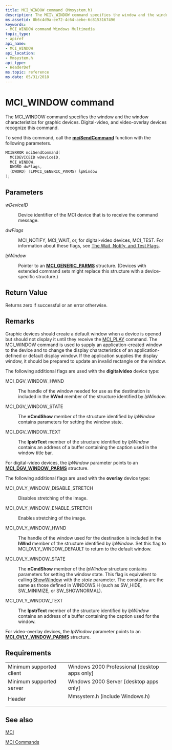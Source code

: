 ```yaml
---
title: MCI_WINDOW command (Mmsystem.h)
description: The MCI\_WINDOW command specifies the window and the window characteristics for graphic devices. Digital-video, and video-overlay devices recognize this command.
ms.assetid: 8b6c4d9a-ee72-4c64-aebe-6c8153167496
keywords:
- MCI_WINDOW command Windows Multimedia
topic_type:
- apiref
api_name:
- MCI_WINDOW
api_location:
- Mmsystem.h
api_type:
- HeaderDef
ms.topic: reference
ms.date: 05/31/2018
---
```


# MCI\_WINDOW command

The MCI\_WINDOW command specifies the window and the window characteristics for graphic devices. Digital-video, and video-overlay devices recognize this command.

To send this command, call the [**mciSendCommand**](https://msdn.microsoft.com/library/Dd757160(v=VS.85).aspx) function with the following parameters.


```C++
MCIERROR mciSendCommand(
  MCIDEVICEID wDeviceID, 
  MCI_WINDOW, 
  DWORD dwFlags, 
  (DWORD) (LPMCI_GENERIC_PARMS) lpWindow
);
```



## Parameters

<dl> <dt>

<span id="wDeviceID"></span><span id="wdeviceid"></span><span id="WDEVICEID"></span>*wDeviceID*
</dt> <dd>

Device identifier of the MCI device that is to receive the command message.

</dd> <dt>

<span id="dwFlags"></span><span id="dwflags"></span><span id="DWFLAGS"></span>*dwFlags*
</dt> <dd>

MCI\_NOTIFY, MCI\_WAIT, or, for digital-video devices, MCI\_TEST. For information about these flags, see [The Wait, Notify, and Test Flags](the-wait-notify-and-test-flags.md).

</dd> <dt>

<span id="lpWindow"></span><span id="lpwindow"></span><span id="LPWINDOW"></span>*lpWindow*
</dt> <dd>

Pointer to an [**MCI\_GENERIC\_PARMS**](mci-generic-parms.md) structure. (Devices with extended command sets might replace this structure with a device-specific structure.)

</dd> </dl>

## Return Value

Returns zero if successful or an error otherwise.

## Remarks

Graphic devices should create a default window when a device is opened but should not display it until they receive the [MCI\_PLAY](mci-play.md) command. The MCI\_WINDOW command is used to supply an application-created window to the device and to change the display characteristics of an application-defined or default display window. If the application supplies the display window, it should be prepared to update an invalid rectangle on the window.

The following additional flags are used with the **digitalvideo** device type:

<dl> <dt>

<span id="MCI_DGV_WINDOW_HWND"></span><span id="mci_dgv_window_hwnd"></span>MCI\_DGV\_WINDOW\_HWND
</dt> <dd>

The handle of the window needed for use as the destination is included in the **hWnd** member of the structure identified by *lpWindow*.

</dd> <dt>

<span id="MCI_DGV_WINDOW_STATE"></span><span id="mci_dgv_window_state"></span>MCI\_DGV\_WINDOW\_STATE
</dt> <dd>

The **nCmdShow** member of the structure identified by *lpWindow* contains parameters for setting the window state.

</dd> <dt>

<span id="MCI_DGV_WINDOW_TEXT"></span><span id="mci_dgv_window_text"></span>MCI\_DGV\_WINDOW\_TEXT
</dt> <dd>

The **lpstrText** member of the structure identified by *lpWindow* contains an address of a buffer containing the caption used in the window title bar.

</dd> </dl>

For digital-video devices, the *lpWindow* parameter points to an [**MCI\_DGV\_WINDOW\_PARMS**](/windows/desktop/api/Digitalv/ns-digitalv-mci_dgv_window_parmsa) structure.

The following additional flags are used with the **overlay** device type:

<dl> <dt>

<span id="MCI_OVLY_WINDOW_DISABLE_STRETCH"></span><span id="mci_ovly_window_disable_stretch"></span>MCI\_OVLY\_WINDOW\_DISABLE\_STRETCH
</dt> <dd>

Disables stretching of the image.

</dd> <dt>

<span id="MCI_OVLY_WINDOW_ENABLE_STRETCH"></span><span id="mci_ovly_window_enable_stretch"></span>MCI\_OVLY\_WINDOW\_ENABLE\_STRETCH
</dt> <dd>

Enables stretching of the image.

</dd> <dt>

<span id="MCI_OVLY_WINDOW_HWND"></span><span id="mci_ovly_window_hwnd"></span>MCI\_OVLY\_WINDOW\_HWND
</dt> <dd>

The handle of the window used for the destination is included in the **hWnd** member of the structure identified by *lpWindow*. Set this flag to MCI\_OVLY\_WINDOW\_DEFAULT to return to the default window.

</dd> <dt>

<span id="MCI_OVLY_WINDOW_STATE"></span><span id="mci_ovly_window_state"></span>MCI\_OVLY\_WINDOW\_STATE
</dt> <dd>

The **nCmdShow** member of the *lpWindow* structure contains parameters for setting the window state. This flag is equivalent to calling [ShowWindow](https://msdn.microsoft.com/library/ms633548.aspx) with the *state* parameter. The constants are the same as those defined in WINDOWS.H (such as SW\_HIDE, SW\_MINIMIZE, or SW\_SHOWNORMAL).

</dd> <dt>

<span id="MCI_OVLY_WINDOW_TEXT"></span><span id="mci_ovly_window_text"></span>MCI\_OVLY\_WINDOW\_TEXT
</dt> <dd>

The **lpstrText** member of the structure identified by *lpWindow* contains an address of a buffer containing the caption used for the window.

</dd> </dl>

For video-overlay devices, the *lpWindow* parameter points to an [**MCI\_OVLY\_WINDOW\_PARMS**](mci-ovly-window-parms.md) structure.

## Requirements



|                                     |                                                                                                           |
|-------------------------------------|-----------------------------------------------------------------------------------------------------------|
| Minimum supported client<br/> | Windows 2000 Professional \[desktop apps only\]<br/>                                                |
| Minimum supported server<br/> | Windows 2000 Server \[desktop apps only\]<br/>                                                      |
| Header<br/>                   | <dl> <dt>Mmsystem.h (include Windows.h)</dt> </dl> |



## See also

<dl> <dt>

[MCI](mci.md)
</dt> <dt>

[MCI Commands](mci-commands.md)
</dt> </dl>

 

 





